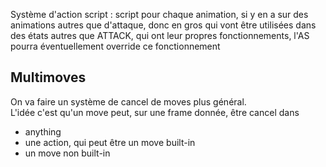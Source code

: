 Système d'action script : script pour chaque animation, si y en a sur des animations autres que d'attaque, donc en gros qui vont être utilisées dans des états autres que ATTACK, qui ont leur propres fonctionnements, l'AS pourra éventuellement override ce fonctionnement

## Multimoves 
On va faire un système de cancel de moves plus général.  
L'idée c'est qu'un move peut, sur une frame donnée, être cancel dans
- anything
- une action, qui peut être un move built-in
- un move non built-in 